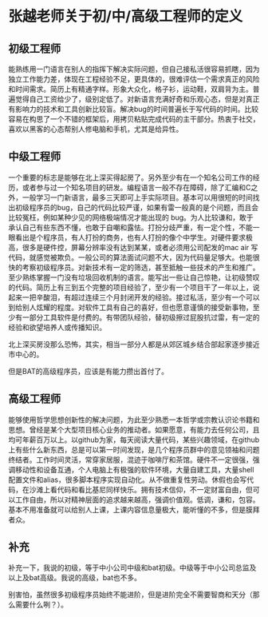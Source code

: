# 张越老师关于初/中/高级工程师的定义

## 初级工程师

能熟练用一门语言在别人的指挥下解决实际问题，但自己接私活很容易抓瞎，因为独立工作能力差，体现在工程经验不足，更具体的，很难评估一个需求真正的风险和时间需求。简历上有精通字样。形象大众化，格子衫，运动鞋，双肩背为主。普遍觉得自己工资给少了，级别定低了。对新语言充满好奇和乐观心态，但是对真正有影响力的技术和工具创新比较盲。解决bug的时间普遍长于写代码的时间。比较容易在构思了一个不错的框架后，用拷贝粘贴完成代码的主干部分。热衷于社交，喜欢以黑客的心态帮别人修电脑和手机，尤其是给异性。

## 中级工程师

一个重要的标志是能够在北上深买得起房了。另外至少有在一个知名公司工作的经历，或者参与过一个知名项目的研发。编程语言一般不存在障碍，除了汇编和C之外，一般学习一门新语言，最多三天即可上手实际项目。基本可以用很短的时间找出初级程序员的bug，自己的代码比较严谨，如果有雷一般真的是个问题，而且会比较冤枉，例如某种少见的网络极端情况才能出现的 bug。为人比较谦和，敢于承认自己有些东西不懂，也敢于自嘲和露怯。打扮分歧严重，有一定个性，不能一眼看出是个程序员，有人打扮的商务，也有人打扮的像个中学生。对硬件要求极高，很多是硬件控，屏幕分辨率没有达到某某，或者必须用公司配发的mac air 写代码，就感觉被欺负。一般公司的算法面试问题不大，因为代码量足够大。也能很快的考察初级程序员。对新技术有一定的筛选，甚至抵触一些技术的产生和推广。至少熟练掌握一门没有垃圾回收机制的语言。能写出一些让自己惊艳，让初级赞叹的代码。简历上有三到五个完整的项目经验了，至少有一个项目干了一年以上，说起来一把辛酸泪，有超过连续三个月封闭开发的经验。接过私活，至少有一个可以到给别人炫耀的程度。对软件工具有自己的喜好，但也愿意谨慎的接受新事物，至少有一部分工具软件是付费的。有带团队经验，替初级擦过屁股抗过雷，有一定的经验和欲望培养人或传播知识。

北上深买房没那么恐怖，其实，相当一部分人都是从郊区城乡结合部起家逐步接近市中心的。

但是BAT的高级程序员，应该是有能力攒出首付了。

## 高级工程师

能够使用哲学思想创新性的解决问题，为此至少熟悉一本哲学或宗教认识论书籍和思想。曾经是某个大型项目核心业务的推动者。如果愿意，有能力去任何公司，且均可年薪百万以上。以github为家，每天阅读大量代码，某些兴趣领域，在github上有些什么新东西，总是可以第一时间发现，是几个程序员群中的意见领袖和问题终结者。工作时间灵活，常穿家居服，混迹于咖啡厅和茶馆。硬件不一定很强，强调移动性和设备互通，个人电脑上有极强的软件环境，大量自建工具，大量shell配置文件和alias，很多脚本程序实现自动化。从不做重复性劳动。休假也会写代码，在沙滩上看代码和看比基尼同样快乐。拥有技术信仰，不一定财富自由，但可以工作自由，所以对精神层面的追求越来越高，强调价值观。低调，谦和，包容。基本不用准备就可以给别人上课，上课内容信息量极大，能听懂的不多，但是膜拜者众。

## 补充

补充一下，我说的初级，等于中小公司中级和bat初级。中级等于中小公司总监及以上及bat高级。我说的高级，bat也不多。

别害怕，虽然很多初级程序员始终不能进阶，但是进阶完全不需要智商和天分（那么需要什么咧？）。

